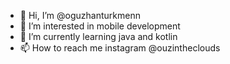 - 👋 Hi, I’m @oguzhanturkmenn
- 👀 I’m interested in mobile development   
- 🌱 I’m currently learning java and kotlin
- 📫 How to reach me instagram @ouzintheclouds



